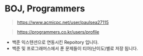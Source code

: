 # BOJ, Programmers

> https://www.acmicpc.net/user/paulsea27115

> https://programmers.co.kr/users/profile

- 백준 익스텐션으로 연동시킨 Repoitory 입니다. 
- 백준 및 프로그래머스에서 푼 문제들이 티어(난이도)별로 저장 됩니다.
